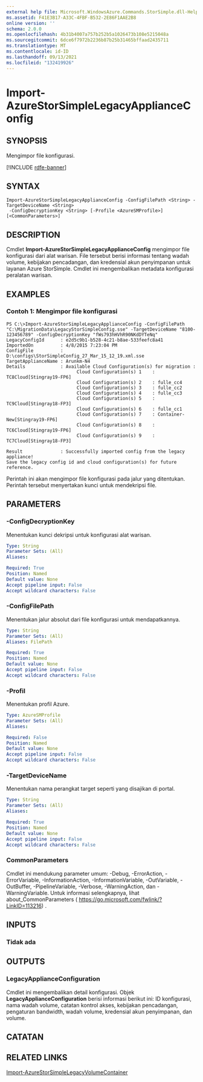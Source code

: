 ```yaml
---
external help file: Microsoft.WindowsAzure.Commands.StorSimple.dll-Help.xml
ms.assetid: F41E3B17-A33C-4FBF-B532-2E86F1AAE2B8
online version: ''
schema: 2.0.0
ms.openlocfilehash: 4b31b4007a757b252b5a1026473b108e5215048a
ms.sourcegitcommit: 6dce6f7972b2236b87b25b31465bffaad2435711
ms.translationtype: MT
ms.contentlocale: id-ID
ms.lasthandoff: 09/13/2021
ms.locfileid: "132419926"
---
```

# Import-AzureStorSimpleLegacyApplianceConfig

## SYNOPSIS
Mengimpor file konfigurasi.

[!INCLUDE [rdfe-banner](../../includes/rdfe-banner.md)]

## SYNTAX

```
Import-AzureStorSimpleLegacyApplianceConfig -ConfigFilePath <String> -TargetDeviceName <String>
 -ConfigDecryptionKey <String> [-Profile <AzureSMProfile>] [<CommonParameters>]
```

## DESCRIPTION
Cmdlet **Import-AzureStorSimpleLegacyApplianceConfig** mengimpor file konfigurasi dari alat warisan.
File tersebut berisi informasi tentang wadah volume, kebijakan pencadangan, dan kredensial akun penyimpanan untuk layanan Azure StorSimple.
Cmdlet ini mengembalikan metadata konfigurasi peralatan warisan.

## EXAMPLES

### Contoh 1: Mengimpor file konfigurasi
```
PS C:\>Import-AzureStorSimpleLegacyApplianceConfig -ConfigFilePath "C:\MigrationData\LegacyStorSimpleConfig.sse" -TargetDeviceName "8100-123456789" -ConfigDecryptionKey "fWs793hHVhR90NKdDYTeNq"
LegacyConfigId      : e2d5c9b1-b528-4c21-b8ae-533feefc8a41
ImportedOn          : 4/8/2015 7:23:04 PM
ConfigFile          : D:\configs\StorSimpleConfig_27_Mar_15_12_19.xml.sse
TargetApplianceName : Arunkm-N4
Details             : Available Cloud Configuration(s) for migration : 
                          Cloud Configuration(s) 1    : TC8Cloud[Stingray19-FP6] 
                          Cloud Configuration(s) 2    : fulle_cc4
                          Cloud Configuration(s) 3    : fulle_cc2
                          Cloud Configuration(s) 4    : fulle_cc3
                          Cloud Configuration(s) 5    : TC9Cloud[Stingray18-FP3] 
                          Cloud Configuration(s) 6    : fulle_cc1
                          Cloud Configuration(s) 7    : Container-New[Stingray19-FP6] 
                          Cloud Configuration(s) 8    : TC6Cloud[Stingray19-FP6] 
                          Cloud Configuration(s) 9    : TC7Cloud[Stingray18-FP3] 

Result              : Successfully imported config from the legacy appliance! 
Save the legacy config id and cloud configuration(s) for future reference.
```

Perintah ini akan mengimpor file konfigurasi pada jalur yang ditentukan.
Perintah tersebut menyertakan kunci untuk mendekripsi file.

## PARAMETERS

### -ConfigDecryptionKey
Menentukan kunci dekripsi untuk konfigurasi alat warisan.

```yaml
Type: String
Parameter Sets: (All)
Aliases: 

Required: True
Position: Named
Default value: None
Accept pipeline input: False
Accept wildcard characters: False
```

### -ConfigFilePath
Menentukan jalur absolut dari file konfigurasi untuk mendapatkannya.

```yaml
Type: String
Parameter Sets: (All)
Aliases: FilePath

Required: True
Position: Named
Default value: None
Accept pipeline input: False
Accept wildcard characters: False
```

### -Profil
Menentukan profil Azure.

```yaml
Type: AzureSMProfile
Parameter Sets: (All)
Aliases: 

Required: False
Position: Named
Default value: None
Accept pipeline input: False
Accept wildcard characters: False
```

### -TargetDeviceName
Menentukan nama perangkat target seperti yang disajikan di portal.

```yaml
Type: String
Parameter Sets: (All)
Aliases: 

Required: True
Position: Named
Default value: None
Accept pipeline input: False
Accept wildcard characters: False
```

### CommonParameters
Cmdlet ini mendukung parameter umum: -Debug, -ErrorAction, -ErrorVariable, -InformationAction, -InformationVariable, -OutVariable, -OutBuffer, -PipelineVariable, -Verbose, -WarningAction, dan -WarningVariable. Untuk informasi selengkapnya, lihat about_CommonParameters ( https://go.microsoft.com/fwlink/?LinkID=113216) .

## INPUTS

### Tidak ada

## OUTPUTS

### LegacyApplianceConfiguration
Cmdlet ini mengembalikan detail konfigurasi.
Objek **LegacyApplianceConfiguration** berisi informasi berikut ini: ID konfigurasi, nama wadah volume, catatan kontrol akses, kebijakan pencadangan, pengaturan bandwidth, wadah volume, kredensial akun penyimpanan, dan volume.

## CATATAN

## RELATED LINKS

[Import-AzureStorSimpleLegacyVolumeContainer](./Import-AzureStorSimpleLegacyVolumeContainer.md)


